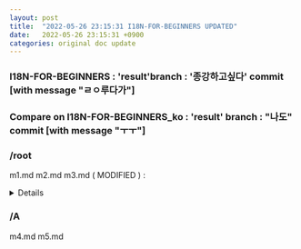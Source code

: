 ```yaml
---
layout: post
title:  "2022-05-26 23:15:31 I18N-FOR-BEGINNERS UPDATED"
date:   2022-05-26 23:15:31 +0900
categories: original doc update
---
```


### I18N-FOR-BEGINNERS : 'result'branch : '종강하고싶다' commit [with message "ㄹㅇ루다가"]
### Compare on I18N-FOR-BEGINNERS_ko : 'result' branch : "나도" commit [with message "ㅜㅜ"]

### /root
m1.md 
m2.md 
m3.md ( MODIFIED ) : 
<details>
<summary> Details </summary>
<div markdown="1">

| line 12 -
| line 12 This sentence added

| line 15 Thie sentence will be modified
| line 15 Hello world!
  
With file 'm3.md'
  
30 words added. 12 words deleted. Total 3000 word.
  
m3.md in 'I18N-FOR-BEGINNERS_ko' repo ( had been updated on 2022-05-20 ) has 2900 word.
  
Approximately 100 words need to be translated.
  
Translation rate 99.5% ( 2900 / 3000 words )

</div>
</details>


### /A 
m4.md
m5.md
